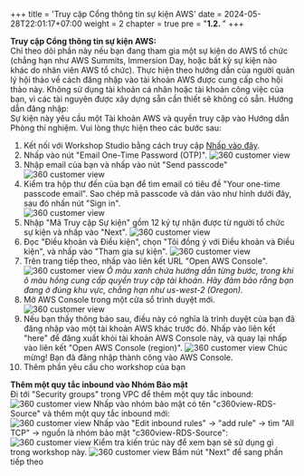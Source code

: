 +++
title = 'Truy cập Cổng thông tin sự kiện AWS'
date = 2024-05-28T22:01:17+07:00
weight = 2
chapter = true
pre = "<b>1.2. </b>"
+++

**Truy cập Cổng thông tin sự kiện AWS:**    
Chỉ theo dõi phần này nếu bạn đang tham gia một sự kiện do AWS tổ chức (chẳng hạn như AWS Summits, Immersion Day, hoặc bất kỳ sự kiện nào khác do nhân viên AWS tổ chức). Thực hiện theo hướng dẫn của người quản lý hội thảo về cách đăng nhập vào tài khoản AWS được cung cấp cho hội thảo này. Không sử dụng tài khoản cá nhân hoặc tài khoản công việc của bạn, vì các tài nguyên được xây dựng sẵn cần thiết sẽ không có sẵn. 
Hướng dẫn đăng nhập:  
Sự kiện này yêu cầu một Tài khoản AWS và quyền truy cập vào Hướng dẫn Phòng thí nghiệm. Vui lòng thực hiện theo các bước sau:  
1. Kết nối với Workshop Studio bằng cách truy cập [Nhấp vào đây](https://catalog.workshops.aws/join).
2. Nhấp vào nút "Email One-Time Password (OTP)".
![360 customer view](https://vuha7394.github.io/workshop-aws2/images/assets/17.png)
1. Nhập email của bạn và nhấp vào nút "Send passcode"
![360 customer view](https://vuha7394.github.io/workshop-aws2/images/assets/18.png)
4.	Kiểm tra hộp thư đến của bạn để tìm email có tiêu đề "Your one-time passcode email". Sao chép mã passcode và dán vào như hình dưới đây, sau đó nhấn nút "Sign in".  
![360 customer view](https://vuha7394.github.io/workshop-aws2/images/assets/19.png)
5.	Nhập "Mã Truy cập Sự kiện" gồm 12 ký tự nhận được từ người tổ chức sự kiện và nhấp vào "Next".
![360 customer view](https://vuha7394.github.io/workshop-aws2/images/assets/20.png)
6.	Đọc "Điều khoản và Điều kiện", chọn "Tôi đồng ý với Điều khoản và Điều kiện", và nhấp vào "Tham gia sự kiện". 
![360 customer view](https://vuha7394.github.io/workshop-aws2/images/assets/21.png)
7.	Trên trang tiếp theo, nhấp vào liên kết URL "Open AWS Console".
![360 customer view](https://vuha7394.github.io/workshop-aws2/images/assets/22.png)
_Ô màu xanh chứa hướng dẫn từng bước, trong khi ô màu hồng cung cấp quyền truy cập tài khoản. Hãy đảm bảo rằng bạn đang ở đúng khu vực, chẳng hạn như us-west-2 (Oregon)._
8.	Mở AWS Console trong một cửa sổ trình duyệt mới. 
![360 customer view](https://vuha7394.github.io/workshop-aws2/images/assets/23.png)
9.	Nếu bạn thấy thông báo sau, điều này có nghĩa là trình duyệt của bạn đã đăng nhập vào một tài khoản AWS khác trước đó. Nhấp vào liên kết "here" để đăng xuất khỏi tài khoản AWS Console này, và quay lại nhấp vào liên kết "Open AWS Console (region)". 
![360 customer view](https://vuha7394.github.io/workshop-aws2/images/assets/24.png)
Chúc mừng! Bạn đã đăng nhập thành công vào AWS Console.  
10.	Thêm phần yêu cầu cho workshop của bạn  

**Thêm một quy tắc inbound vào Nhóm Bảo mật**  
Đi tới "Security groups" trong VPC để thêm một quy tắc inbound:
![360 customer view](https://vuha7394.github.io/workshop-aws2/images/assets/25.png)
Nhấp vào nhóm bảo mật có tên "c360view-RDS-Source" và thêm một quy tắc inbound mới:  
![360 customer view](https://vuha7394.github.io/workshop-aws2/images/assets/26.png)
Nhấp vào "Edit inbound rules" -> "add rule" -> tìm "All TCP" -> nguồn là nhóm bảo mật "c360view-RDS-Source":  
![360 customer view](https://vuha7394.github.io/workshop-aws2/images/assets/27.png)
Kiểm tra kiến trúc này để xem bạn sẽ sử dụng gì trong workshop này. 
![360 customer view](https://vuha7394.github.io/workshop-aws2/images/assets/28.png)
Bấm nút "Next" để sang phần tiếp theo  